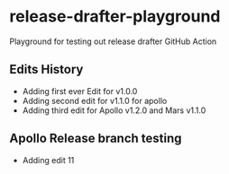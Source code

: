 # release-drafter-playground
Playground for testing out release drafter GitHub Action


## Edits History

- Adding first ever Edit for v1.0.0
- Adding second edit for v1.1.0 for apollo
- Adding third edit for Apollo v1.2.0 and Mars v1.1.0


## Apollo Release branch testing

- Adding edit 11